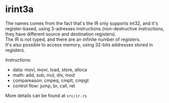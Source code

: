 
# irint3a

The names comes from the fact that's the IR only supports int32, and it's register-based, using 3-adresses instructions (non-destructive instructions, they have different source and destination registers).  
The IR is not typed, and there are an infinite number of registers.  
It's also possible to access memory, using 32-bits addresses stored in registers.

Instructions:
- data: movi, movr, load, store, alloca
- math: add, sub, mul, div, mod
- compareason: cmpeq, cmplt, cmpgt
- control flow: jump, br, call, ret

More details can be found at `src/ir.rs`
